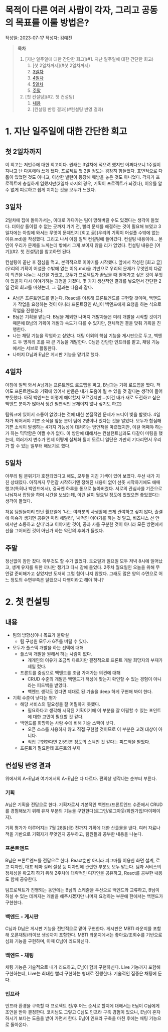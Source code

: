 # 목적이 다른 여러 사람이 각자, 그리고 공동의 목표를 이룰 방법은?

작성일: 2023-07-17
작성자: 김예진

> **목차**
>
> 1. [지난 일주일에 대한 간단한 회고](#1. 지난 일주일에 대한 간단한 회고)
>    1. [첫 2일차까지](#첫 2일차까지)
>    2. [3일차](#3일차)
>    3. [4일차](#4일차)
>    4. [5일차](#5일차)
>    5. [주말](#주말)
> 2. [첫 컨설팅](#2. 첫 컨설팅)
>    1. [내용](#내용)
>    2. [컨설팅 반영 결과](#컨설팅 반영 결과)

# 1. 지난 일주일에 대한 간단한 회고

## 첫 2일차까지

이 회고는 저번주에 대한 회고이다. 원래는 3일차에 적으려 했지만 어쩌다보니 1주일이 지나고 난 다음에야 쓰게 됐다. 프로젝트 첫 2일 정도는 굉장히 힘들었다. 표면적으로 다툼이 있었던 것도 아니고, 이상한 빌런이 등장해 훼방을 놓은 것도 아니었다. 각자가 프로젝트에 충실하게 임했지만(2일차 까지의 경우, 기획이 프로젝트가 되겠다), 이유를 알 수 없게 피로하고 쉽게 지치는 것을 모두가 느꼈다.

## 3일차

2일차에 집에 돌아가서는, 이대로 가다가는 팀이 망해버릴 수도 있겠다는 생각이 들었다. 더이상 돌이킬 수 없는 곳까지 가기 전, 빨리 문제를 해결하는 것이 필요해 보였고 3일차에는 아침에 와서는 무엇이 문제인지 [회고 글](우리의 기획이 어설플 수밖에 없는 이유.md)을 작성했다. 그리고 나서 아침 일찍 컨설팅에 들어갔다. 컨설팅 내용이야... 본인이 우리가 문제를 느끼는데 밖에서 그게 보이지 않을 리가 없었다. 컨설팅 내용은 [여기](#2. 첫 컨설팅)를 참고하면 된다.

컨설팅이 끝난 후 점심을 먹고, 본격적으로 이야기를 시작했다. 앞에서 작성한 [회고 글](우리의 기획이 어설플 수밖에 없는 이유.md)을 기반으로 우리의 문제가 무엇인지 다같이 의견을 나누는 시간을 가졌고, 모두가 프로젝트가 끝났을 때 얻어가고 싶은 것이 무엇이 있을지 다시 이야기하는 과정을 가졌다. 몇 가지 생산적인 결과를 낳으면서 간단한 2일 간의 회고를 마쳤는데, 그 결과는 다음과 같다.

- A님은 프론트엔드를 맡는다. React를 이용해 프론트엔드를 구현할 것이며, 백엔드가 작업을 요청하는 것이 아니라 프론트장인 A님이 백엔드에게 요청을 하는 식으로 작업을 진행한다.
- B님은 기획을 맡는다. B님을 제외한 나머지 개발자들은 미리 개발을 시작할 것이기 때문에 B님의 기획이 개발과 속도가 다를 수 있지만, 전체적인 결을 맞춰 기획을 진행한다.
- 나는 채팅 기능을 작업하고 싶었다. 채팅 이외의 핵심 기능을 게시판으로 두고, 백엔드 두 명끼리 조를 짜 큰 기능을 개발한다. C님은 간단한 인프라를 맡고, 채팅 기능에서는 서브로 활동한다.
- 나머지 D님과 E님은 게시판 기능을 맡기로 했다.

## 4일차

아침에 일찍 와서 A님과는 프론트엔드 로드맵을 짜고, B님과는 기획 로드맵을 짰다. 적어도 프론트엔드와 기획에 있어서 만큼은 내가 도움이 될 수 있을 것 같다는 생각이 들어 뿌듯했다. 아직 백엔드는 어떻게 해야할지 모르겠지만...(이건 내가 새로 도전하고 싶은 백엔드 분야가 많아서 생긴 필연적인 문제이지 않나 싶기도 하고)

팀워크에 있어서 소통이 없었다는 것에 대한 본질적인 문제가 드디어 빛을 발했다. 4일차가 되어서야 기쁜 소식을 앞둔 분이 팀에 2명이나 있다는 것을 알았다. 모두가 합심해 기쁜 소식이 발생하는 4가지 가능성에 대처하는 방안책을 마련했지만, 이걸 어째야 하는가 하는 믹막함은 어쩔 수가 없다. 이 방안에 대해서는 컨설턴트님과도 다같이 미팅을 했는데, 여러가지 변수가 언제 어떻게 실체화 될지 모르니 일단은 가만히 기다리면서 우리가 할 수 있는 일부터 해보기로 했다.

## 5일차

아무리 팀 분위기가 호전되었다고 해도, 모두들 지친 기색이 있어 보였다. 우선 내가 지친 상태였다. 아직까지 무언갈 시작하기엔 정해진 내용이 없어 선뜻 시작하기에도 애매했고(특히나 백엔드에서), 결국엔 하루를 통으로 놀아버렸다. 서로의 관심사를 기준으로 나눠져서 잡담을 하며 시간을 보냈는데, 이런 날이 월요일 정도에 있었으면 좋았겠다는 생각이 들었다.

처음 팀원들끼리 만난 월요일에 '나는 여러분의 사생활에 크게 관여하고 싶지 않다, 출결에 이슈가 생기면 공유만 미리 해달라', '사적인 이야기를 하는 것 말고, 비즈니스 선 안에서만 소통하고 싶다'라고 이야기한 것이, 공과 사를 구분한 것이 아니라 모든 방면에서 선을 그어버린 것이 아닌가 하는 약간의 후회가 들었다.

## 주말

정신없이 잠만 잤다. 아무것도 할 수가 없었다. 토요일과 일요일 모두 저녁 8시에 일어났고, 생계 유지를 위한 끼니만 챙기고 다시 잠에 들었다. 2주차 월요일인 오늘을 위해 무언갈 준비해가고 싶었지만 도저히 그럴 힘이 나지 않았다. 그래도 많은 양의 수면으로 어느 정도의 수면부족은 달랬으니 다행이라고 해야 하나?

# 2. 첫 컨설팅

## 내용

- 팀의 방향성이나 목표가 불확실
  - 팀 구성원 모두가 6주를 버릴 수 있다.
- 모두가 풀스택 개발을 하는 선택에  대해
  - 풀스택 개발을 원해서 하는 사람이 없다.
    - 개개인의 이유가 조금씩 다르지만 결정적으로 프론트 개발 희망자의 부재가 제일 컸다.
  - 프론트를 중심으로 백엔드를 조금 가져가는 의견에 대해
    - CRUD 수준의 개발은 백엔드가 적성에 맞는지 확인할 수 있는 경험이 아니라는 피드백을 받았다.
    - 백엔드 생각도 있다면 제대로 된 기술을 deep 하게 구현해 봐야 한다.
- 기획 수준이 낮다는 평가
  - 해당 서비스의 필요성을 잘 어필하지 못했다.
    - 필요하다고 생각해 시작된 기획이기에 이 부분을 잘 어필할 수 있는 포인트에 대한 고민이 필요할 것 같다.
  - 백엔드를 희망하는 사람 수에 비해 기술 스택이 낮다.
    - 오픈 소스를 사용하지 않고 직접 구현할 것이므로 이 부분은 고려 대상이 아니다.
    - 직접 구현한다면 2.5인분 정도의 스택인 것 같다는 피드백을 받았다.
  - 프론트가 필요한데 프론트의 부재

## 컨설팅 반영 결과

위에서의 A~E님과 여기에서의 A~E님은 다 다르다. 편의상 생각나는 순부터 부른다.

### 기획

A님은 기획을 전담으로 한다. 기획자로서 기본적인 백엔드/프론트엔드 수준에서 CRUD를 경험해보기 위해 유저 부분의 기능을 구현한다(로그인/로그아웃/회원가입/마이페이지).

기획 평가가 이루어지는 7월 28일(금) 전까지 기획에 대한 산출물을 낸다. 여러 자료나 책을 기반으로 기획자가 무엇인지 공부하고, 팀원들과 공부한 내용을 나눈다.

### 프론트엔드

B님은 프론트엔드를 전담으로 한다. React뿐만 아니라 피그마를 이용한 화면 설계, 로고 디자인, 대표 테마 컬러 설정 등 디자인에 관련한 부분도 모두 맡는다. 팀과 서비스의 정체성을 확고히 하기 위해 2주차에 대략적인 디자인을 공유하고, React를 공부한 내용도 함께 공유한다.

팀프로젝트가 진행되는 동안에는 B님의 스케줄을 우선으로 백엔드와 교류하고, B님이 하실 수 있는 데까지는 개발을 해주시곘지만 나머지 요청하는 부분에 한에서는 백엔드가 구현한다. 

### 백엔드 - 게시판

C님과 D님은 게시판 기능을 전반적으로 맡아 구현한다. 게시판은 MBTI 라운지를 포함해 오픈채팅/라이브 생성까지 포함한다. MBTI 라운지에서는 좋아요/조회수를 기반으로 심화 기능을 구현하며, 이때 C님이 리드하신다.

### 백엔드 - 채팅

채팅 기능은 기술적으로 내가 리드하고, E님이 함께 구현하신다. Live 기능까지 포함해 구현하는데, Live는 최대한 빨리 구현하는 형태로 진행한다. 기술적인 집중은 채팅에 둔다.

### 인프라

인프라 환경을 구축할 때 프로젝트 전/후 어느 순서로 할지에 대해서는 E님이 C님에게 조언을 받아 결정한다. 코치님도 그렇고 C님도 인프라 구축 경험이 있으니, E님이 혼자 하시기 보다는 도움을 받아 가면서 한다. E님이 인프라 구축을 마친 후에는 채팅 기능으로 돌아온다.



